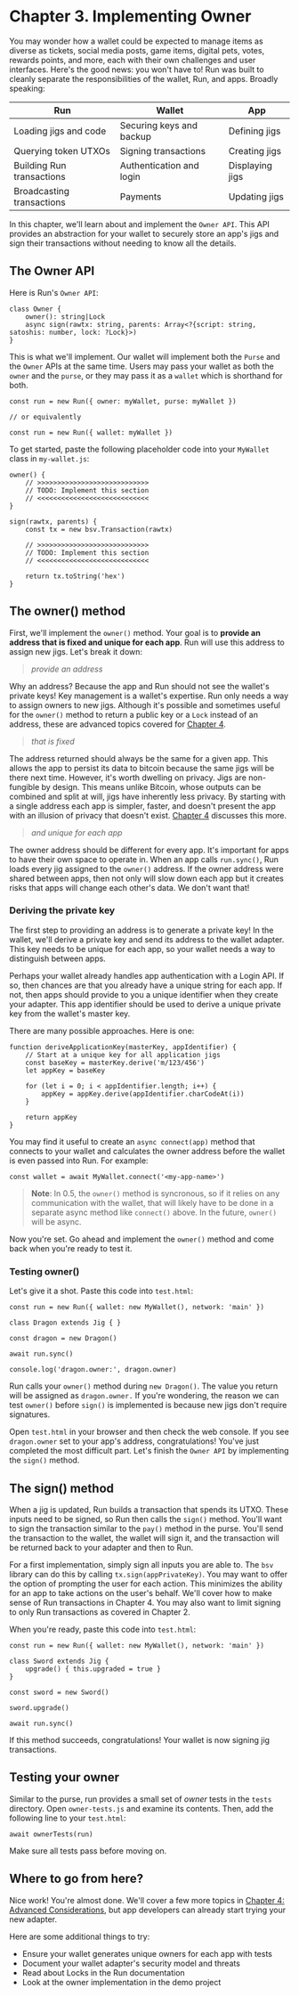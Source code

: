 # Chapter 3. Implementing Owner

You may wonder how a wallet could be expected to manage items as diverse as tickets, social media posts, game items, digital pets, votes, rewards points, and more, each with their own challenges and user interfaces. Here's the good news: you won't have to! Run was built to cleanly separate the responsibilities of the wallet, Run, and apps. Broadly speaking:

| Run | Wallet | App |
| --- | ------ | --- |
| Loading jigs and code | Securing keys and backup | Defining jigs |
| Querying token UTXOs | Signing transactions | Creating jigs |
| Building Run transactions | Authentication and login | Displaying jigs |
| Broadcasting transactions | Payments | Updating jigs |

In this chapter, we'll learn about and implement the `Owner API`. This API provides an abstraction for your wallet to securely store an app's jigs and sign their transactions without needing to know all the details. 

## The Owner API

Here is Run's `Owner API`:

    class Owner {
        owner(): string|Lock
        async sign(rawtx: string, parents: Array<?{script: string, satoshis: number, lock: ?Lock}>)
    }

This is what we'll implement. Our wallet will implement both the `Purse` and the `Owner` APIs at the same time. Users may pass your wallet as both the `owner` and the `purse`, or they may pass it as a `wallet` which is shorthand for both.

    const run = new Run({ owner: myWallet, purse: myWallet })

    // or equivalently

    const run = new Run({ wallet: myWallet })

To get started, paste the following placeholder code into your `MyWallet` class in `my-wallet.js`:

    owner() {
        // >>>>>>>>>>>>>>>>>>>>>>>>>>>>
        // TODO: Implement this section
        // <<<<<<<<<<<<<<<<<<<<<<<<<<<< 
    }

    sign(rawtx, parents) {
        const tx = new bsv.Transaction(rawtx)

        // >>>>>>>>>>>>>>>>>>>>>>>>>>>>
        // TODO: Implement this section
        // <<<<<<<<<<<<<<<<<<<<<<<<<<<< 

        return tx.toString('hex')
    }

## The owner() method

First, we'll implement the `owner()` method. Your goal is to **provide an address that is fixed and unique for each app**. Run will use this address to assign new jigs. Let's break it down:

> *provide an address*

Why an address? Because the app and Run should not see the wallet's private keys! Key management is a wallet's expertise. Run only needs a way to assign owners to new jigs. Although it's possible and sometimes useful for the `owner()` method to return a public key or a `Lock` instead of an address, these are advanced topics covered for [Chapter 4](04-advanced.md).

> *that is fixed*

The address returned should always be the same for a given app. This allows the app to persist its data to bitcoin because the same jigs will be there next time. However, it's worth dwelling on privacy. Jigs are non-fungible by design. This means unlike Bitcoin, whose outputs can be combined and split at will, jigs have inherently less privacy. By starting with a single address each app is simpler, faster, and doesn't present the app with an illusion of privacy that doesn't exist. [Chapter 4](04-advanced.md) discusses this more.

> *and unique for each app*

The owner address should be different for every app. It's important for apps to have their own space to operate in. When an app calls `run.sync()`, Run loads every jig assigned to the `owner()` address. If the owner address were shared between apps, then not only will slow down each app but it creates risks that apps will change each other's data. We don't want that!

### Deriving the private key

The first step to providing an address is to generate a private key! In the wallet, we'll derive a private key and send its address to the wallet adapter. This key needs to be unique for each app, so your wallet needs a way to distinguish between apps.

Perhaps your wallet already handles app authentication with a Login API. If so, then chances are that you already have a unique string for each app. If not, then apps should provide to you a unique identifier when they create your adapter. This app identifier should be used to derive a unique private key from the wallet's master key.

There are many possible approaches. Here is one:

```
function deriveApplicationKey(masterKey, appIdentifier) {
    // Start at a unique key for all application jigs
    const baseKey = masterKey.derive('m/123/456')
    let appKey = baseKey

    for (let i = 0; i < appIdentifier.length; i++) {
        appKey = appKey.derive(appIdentifier.charCodeAt(i))
    }

    return appKey
}
```

You may find it useful to create an `async connect(app)` method that connects to your wallet and calculates the owner address before the wallet is even passed into Run. For example:

```
const wallet = await MyWallet.connect('<my-app-name>')
```

> **Note**: In 0.5, the `owner()` method is syncronous, so if it relies on any communication with the wallet, that will likely have to be done in a separate async method like `connect()` above. In the future, `owner()` will be async.

Now you're set. Go ahead and implement the `owner()` method and come back when you're ready to test it.

### Testing owner()

Let's give it a shot. Paste this code into `test.html`:

```
const run = new Run({ wallet: new MyWallet(), network: 'main' })

class Dragon extends Jig { }

const dragon = new Dragon()

await run.sync()

console.log('dragon.owner:', dragon.owner)
```

Run calls your `owner()` method during `new Dragon()`. The value you return will be assigned as `dragon.owner.` If you're wondering, the reason we can test `owner()` before `sign()` is implemented is because new jigs don't require signatures.

Open `test.html` in your browser and then check the web console. If you see `dragon.owner` set to your app's address, congratulations! You've just completed the most difficult part. Let's finish the `Owner API` by implementing the `sign()` method.

## The sign() method

When a jig is updated, Run builds a transaction that spends its UTXO. These inputs need to be signed, so Run then calls the `sign()` method. You'll want to sign the transaction similar to the `pay()` method in the purse. You'll send the transaction to the wallet, the wallet will sign it, and the transaction will be returned back to your adapter and then to Run.

For a first implementation, simply sign all inputs you are able to. The `bsv` library can do this by calling `tx.sign(appPrivateKey)`. You may want to offer the option of prompting the user for each action. This minimizes the ability for an app to take actions on the user's behalf. We'll cover how to make sense of Run transactions in Chapter 4. You may also want to limit signing to only Run transactions as covered in Chapter 2.

When you're ready, paste this code into `test.html`:

```
const run = new Run({ wallet: new MyWallet(), network: 'main' })

class Sword extends Jig {
    upgrade() { this.upgraded = true }
}

const sword = new Sword()

sword.upgrade()

await run.sync()
```

If this method succeeds, congratulations! Your wallet is now signing jig transactions.

## Testing your owner

Similar to the purse, run provides a small set of *owner* tests in the `tests` directory. Open `owner-tests.js` and examine its contents. Then, add the following line to your `test.html`:

    await ownerTests(run)
    
Make sure all tests pass before moving on.

## Where to go from here?

Nice work! You're almost done. We'll cover a few more topics in [Chapter 4: Advanced Considerations](04-advanced.md), but app developers can already start trying your new adapter.

Here are some additional things to try:

* Ensure your wallet generates unique owners for each app with tests
* Document your wallet adapter's security model and threats
* Read about Locks in the Run documentation
* Look at the owner implementation in the demo project
